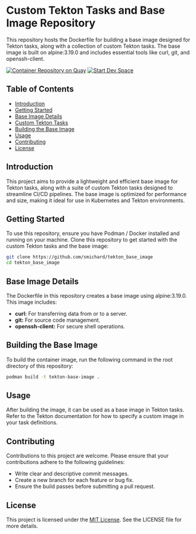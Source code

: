 # Custom Tekton Tasks and Base Image Repository

This repository hosts the Dockerfile for building a base image designed for Tekton tasks, along with a collection of custom Tekton tasks. The base image is built on alpine:3.19.0 and includes essential tools like curl, git, and openssh-client.

[![Container Repository on Quay](https://quay.io/repository/michard/tekton_base_image/status "Container Repository on Quay")](https://quay.io/repository/michard/tekton_base_image)
[![Start Dev Space](https://www.eclipse.org/che/contribute.svg)](https://devspaces.apps.ocp.michard.cc#https://github.com/smichard/tekton_base_image)

## Table of Contents
- [Introduction](#introduction)
- [Getting Started](#getting-started)
- [Base Image Details](#base-image-details)
- [Custom Tekton Tasks](#custom-tekton-tasks)
- [Building the Base Image](#building-the-base-image)
- [Usage](#usage)
- [Contributing](#contributing)
- [License](#license)

## Introduction

This project aims to provide a lightweight and efficient base image for Tekton tasks, along with a suite of custom Tekton tasks designed to streamline CI/CD pipelines. The base image is optimized for performance and size, making it ideal for use in Kubernetes and Tekton environments.

## Getting Started

To use this repository, ensure you have Podman / Docker installed and running on your machine. Clone this repository to get started with the custom Tekton tasks and the base image:

```bash
git clone https://github.com/smichard/tekton_base_image
cd tekton_base_image
```

## Base Image Details

The Dockerfile in this repository creates a base image using alpine:3.19.0. This image includes:

- **curl:** For transferring data from or to a server.
- **git:** For source code management.
- **openssh-client:** For secure shell operations.


## Building the Base Image

To build the container image, run the following command in the root directory of this repository:

```bash
podman build -t tekton-base-image .
```

## Usage

After building the image, it can be used as a base image in Tekton tasks. Refer to the Tekton documentation for how to specify a custom image in your task definitions.

## Contributing
Contributions to this project are welcome. Please ensure that your contributions adhere to the following guidelines:

- Write clear and descriptive commit messages.
- Create a new branch for each feature or bug fix.
- Ensure the build passes before submitting a pull request.

## License

This project is licensed under the [MIT License](./LICENSE). See the LICENSE file for more details.
